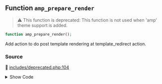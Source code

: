 ## Function `amp_prepare_render`

> :warning: This function is deprecated: This function is not used when &#039;amp&#039; theme support is added.

```php
function amp_prepare_render();
```

Add action to do post template rendering at template_redirect action.

### Source

:link: [includes/deprecated.php:104](/includes/deprecated.php#L104-L107)

<details>
<summary>Show Code</summary>

```php
function amp_prepare_render() {
	_deprecated_function( __FUNCTION__, '1.5' );
	add_action( 'template_redirect', 'amp_render', 11 );
}
```

</details>
